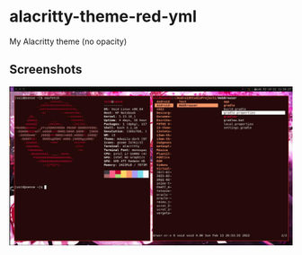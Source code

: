 # alacritty-theme-red-yml
My Alacritty theme (no opacity)
## Screenshots
![alt text](https://github.com/KentSens3/alacritty-theme-red-yml/blob/main/i3%20red%20alacritty.jpeg)
